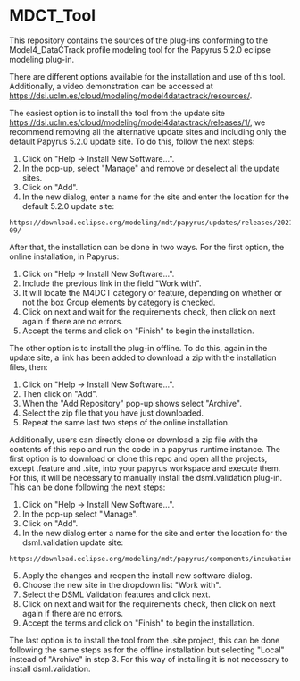 # MDCT_Tool

This repository contains the sources of the plug-ins conforming to the Model4_DataCTrack profile modeling tool for the Papyrus 5.2.0 eclipse modeling plug-in.

There are different options available for the installation and use of this tool.
Additionally, a video demonstration can be accessed at https://dsi.uclm.es/cloud/modeling/model4datactrack/resources/.

  The easiest option is to install the tool from the update site https://dsi.uclm.es/cloud/modeling/model4datactrack/releases/1/, we recommend removing all the alternative update sites and including only the default Papyrus 5.2.0 update site. To do this, follow the next steps: 
  1. Click on "Help -> Install New Software...".
  2. In the pop-up, select "Manage" and remove or deselect all the update sites.
  3. Click on "Add".
  4. In the new dialog, enter a name for the site and enter the location for the default 5.2.0 update site:
    
    https://download.eclipse.org/modeling/mdt/papyrus/updates/releases/2021-09/
    
After that, the installation can be done in two ways. For the first option, the online installation, in Papyrus:
  1. Click on "Help -> Install New Software...".
  2. Include the previous link in the field "Work with".
  3. It will locate the M4DCT category or feature, depending on whether or not the box Group elements by category is checked.
  4. Click on next and wait for the requirements check, then click on next again if there are no errors.  
  5. Accept the terms and click on "Finish" to begin the installation.
      
The other option is to install the plug-in offline. To do this, again in the update site, a link has been added to download a zip with the installation files, then:
  1. Click on "Help -> Install New Software...".
  2. Then click on "Add".
  3. When the "Add Repository" pop-up shows select "Archive".
  4. Select the zip file that you have just downloaded.
  5. Repeat the same last two steps of the online installation. 
  
Additionally, users can directly clone or download a zip file with the contents of this repo and run the code in a papyrus runtime instance. The first option is to download or clone this repo and open all the projects, except .feature and .site, into your papyrus workspace and execute them. For this, it will be necessary to manually install the dsml.validation plug-in. This can be done following the next steps:  
  1. Click on "Help -> Install New Software...".
  2. In the pop-up select "Manage".
  3. Click on "Add".
  4. In the new dialog enter a name for the site and enter the location for the dsml.validation update site:

    https://download.eclipse.org/modeling/mdt/papyrus/components/incubation/dsml.validation/updates/oxygen/1.2.0/

  5. Apply the changes and reopen the install new software dialog.
  6. Choose the new site in the dropdown list "Work with".
  7. Select the DSML Validation features and click next.
  8. Click on next and wait for the requirements check, then click on next again if there are no errors.
  9. Accept the terms and click on "Finish" to begin the installation. 
  
  The last option is to install the tool from the .site project, this can be done following the same steps as for the offline installation but selecting "Local" instead of "Archive" in step 3. For this way of installing it is not necessary to install dsml.validation.
